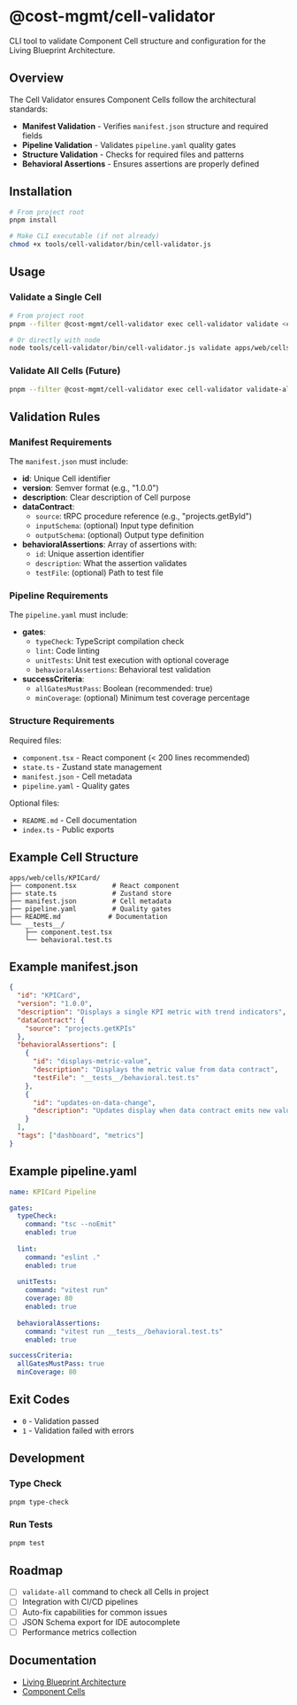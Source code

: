 # @cost-mgmt/cell-validator

CLI tool to validate Component Cell structure and configuration for the Living Blueprint Architecture.

## Overview

The Cell Validator ensures Component Cells follow the architectural standards:

- **Manifest Validation** - Verifies `manifest.json` structure and required fields
- **Pipeline Validation** - Validates `pipeline.yaml` quality gates
- **Structure Validation** - Checks for required files and patterns
- **Behavioral Assertions** - Ensures assertions are properly defined

## Installation

```bash
# From project root
pnpm install

# Make CLI executable (if not already)
chmod +x tools/cell-validator/bin/cell-validator.js
```

## Usage

### Validate a Single Cell

```bash
# From project root
pnpm --filter @cost-mgmt/cell-validator exec cell-validator validate <cell-path>

# Or directly with node
node tools/cell-validator/bin/cell-validator.js validate apps/web/cells/KPICard
```

### Validate All Cells (Future)

```bash
pnpm --filter @cost-mgmt/cell-validator exec cell-validator validate-all
```

## Validation Rules

### Manifest Requirements

The `manifest.json` must include:

- **id**: Unique Cell identifier
- **version**: Semver format (e.g., "1.0.0")
- **description**: Clear description of Cell purpose
- **dataContract**:
  - `source`: tRPC procedure reference (e.g., "projects.getById")
  - `inputSchema`: (optional) Input type definition
  - `outputSchema`: (optional) Output type definition
- **behavioralAssertions**: Array of assertions with:
  - `id`: Unique assertion identifier
  - `description`: What the assertion validates
  - `testFile`: (optional) Path to test file

### Pipeline Requirements

The `pipeline.yaml` must include:

- **gates**:
  - `typeCheck`: TypeScript compilation check
  - `lint`: Code linting
  - `unitTests`: Unit test execution with optional coverage
  - `behavioralAssertions`: Behavioral test validation
- **successCriteria**:
  - `allGatesMustPass`: Boolean (recommended: true)
  - `minCoverage`: (optional) Minimum test coverage percentage

### Structure Requirements

Required files:
- `component.tsx` - React component (< 200 lines recommended)
- `state.ts` - Zustand state management
- `manifest.json` - Cell metadata
- `pipeline.yaml` - Quality gates

Optional files:
- `README.md` - Cell documentation
- `index.ts` - Public exports

## Example Cell Structure

```
apps/web/cells/KPICard/
├── component.tsx         # React component
├── state.ts              # Zustand store
├── manifest.json         # Cell metadata
├── pipeline.yaml         # Quality gates
├── README.md            # Documentation
└── __tests__/
    ├── component.test.tsx
    └── behavioral.test.ts
```

## Example manifest.json

```json
{
  "id": "KPICard",
  "version": "1.0.0",
  "description": "Displays a single KPI metric with trend indicators",
  "dataContract": {
    "source": "projects.getKPIs"
  },
  "behavioralAssertions": [
    {
      "id": "displays-metric-value",
      "description": "Displays the metric value from data contract",
      "testFile": "__tests__/behavioral.test.ts"
    },
    {
      "id": "updates-on-data-change",
      "description": "Updates display when data contract emits new value"
    }
  ],
  "tags": ["dashboard", "metrics"]
}
```

## Example pipeline.yaml

```yaml
name: KPICard Pipeline

gates:
  typeCheck:
    command: "tsc --noEmit"
    enabled: true
  
  lint:
    command: "eslint ."
    enabled: true
  
  unitTests:
    command: "vitest run"
    coverage: 80
    enabled: true
  
  behavioralAssertions:
    command: "vitest run __tests__/behavioral.test.ts"
    enabled: true

successCriteria:
  allGatesMustPass: true
  minCoverage: 80
```

## Exit Codes

- `0` - Validation passed
- `1` - Validation failed with errors

## Development

### Type Check

```bash
pnpm type-check
```

### Run Tests

```bash
pnpm test
```

## Roadmap

- [ ] `validate-all` command to check all Cells in project
- [ ] Integration with CI/CD pipelines
- [ ] Auto-fix capabilities for common issues
- [ ] JSON Schema export for IDE autocomplete
- [ ] Performance metrics collection

## Documentation

- [Living Blueprint Architecture](../../docs/living-blueprint-architecture.md)
- [Component Cells](../../docs/living-blueprint-architecture.md#22-pillar-2-smart-component-cells)
